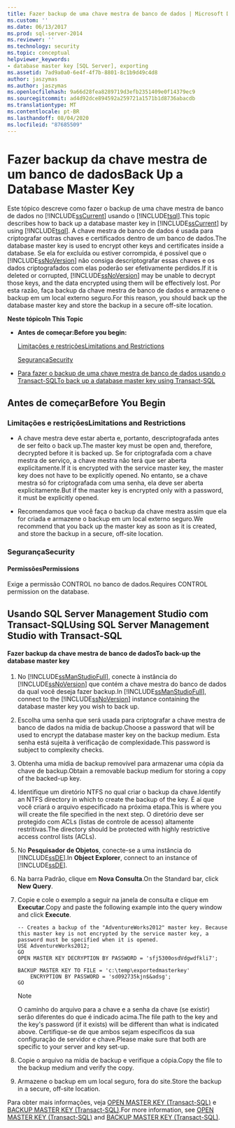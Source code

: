 ```yaml
---
title: Fazer backup de uma chave mestra de banco de dados | Microsoft Docs
ms.custom: ''
ms.date: 06/13/2017
ms.prod: sql-server-2014
ms.reviewer: ''
ms.technology: security
ms.topic: conceptual
helpviewer_keywords:
- database master key [SQL Server], exporting
ms.assetid: 7ad9a0a0-6e4f-4f7b-8801-8c1b9d49c4d8
author: jaszymas
ms.author: jaszymas
ms.openlocfilehash: 9a66d28fea8289719d3efb2351409e0f14379ec9
ms.sourcegitcommit: ad4d92dce894592a259721a1571b1d8736abacdb
ms.translationtype: MT
ms.contentlocale: pt-BR
ms.lasthandoff: 08/04/2020
ms.locfileid: "87685509"
---
```

# <a name="back-up-a-database-master-key"></a><span data-ttu-id="38549-102">Fazer backup da chave mestra de um banco de dados</span><span class="sxs-lookup"><span data-stu-id="38549-102">Back Up a Database Master Key</span></span>
  <span data-ttu-id="38549-103">Este tópico descreve como fazer o backup de uma chave mestra de banco de dados no [!INCLUDE[ssCurrent](../../../includes/sscurrent-md.md)] usando o [!INCLUDE[tsql](../../../includes/tsql-md.md)].</span><span class="sxs-lookup"><span data-stu-id="38549-103">This topic describes how to back up a database master key in [!INCLUDE[ssCurrent](../../../includes/sscurrent-md.md)] by using [!INCLUDE[tsql](../../../includes/tsql-md.md)].</span></span> <span data-ttu-id="38549-104">A chave mestra de banco de dados é usada para criptografar outras chaves e certificados dentro de um banco de dados.</span><span class="sxs-lookup"><span data-stu-id="38549-104">The database master key is used to encrypt other keys and certificates inside a database.</span></span> <span data-ttu-id="38549-105">Se ela for excluída ou estiver corrompida, é possível que o [!INCLUDE[ssNoVersion](../../../includes/ssnoversion-md.md)] não consiga descriptografar essas chaves e os dados criptografados com elas poderão ser efetivamente perdidos.</span><span class="sxs-lookup"><span data-stu-id="38549-105">If it is deleted or corrupted, [!INCLUDE[ssNoVersion](../../../includes/ssnoversion-md.md)] may be unable to decrypt those keys, and the data encrypted using them will be effectively lost.</span></span> <span data-ttu-id="38549-106">Por esta razão, faça backup da chave mestra de banco de dados e armazene o backup em um local externo seguro.</span><span class="sxs-lookup"><span data-stu-id="38549-106">For this reason, you should back up the database master key and store the backup in a secure off-site location.</span></span>  
  
 <span data-ttu-id="38549-107">**Neste tópico**</span><span class="sxs-lookup"><span data-stu-id="38549-107">**In This Topic**</span></span>  
  
-   <span data-ttu-id="38549-108">**Antes de começar:**</span><span class="sxs-lookup"><span data-stu-id="38549-108">**Before you begin:**</span></span>  
  
     [<span data-ttu-id="38549-109">Limitações e restrições</span><span class="sxs-lookup"><span data-stu-id="38549-109">Limitations and Restrictions</span></span>](#Restrictions)  
  
     [<span data-ttu-id="38549-110">Segurança</span><span class="sxs-lookup"><span data-stu-id="38549-110">Security</span></span>](#Security)  
  
-   [<span data-ttu-id="38549-111">Para fazer o backup de uma chave mestra de banco de dados usando o Transact-SQL</span><span class="sxs-lookup"><span data-stu-id="38549-111">To back up a database master key using Transact-SQL</span></span>](#Procedure)  
  
##  <a name="before-you-begin"></a><a name="BeforeYouBegin"></a> <span data-ttu-id="38549-112">Antes de começar</span><span class="sxs-lookup"><span data-stu-id="38549-112">Before You Begin</span></span>  
  
###  <a name="limitations-and-restrictions"></a><a name="Restrictions"></a> <span data-ttu-id="38549-113">Limitações e restrições</span><span class="sxs-lookup"><span data-stu-id="38549-113">Limitations and Restrictions</span></span>  
  
-   <span data-ttu-id="38549-114">A chave mestra deve estar aberta e, portanto, descriptografada antes de ser feito o back up.</span><span class="sxs-lookup"><span data-stu-id="38549-114">The master key must be open and, therefore, decrypted before it is backed up.</span></span> <span data-ttu-id="38549-115">Se for criptografada com a chave mestra de serviço, a chave mestra não terá que ser aberta explicitamente.</span><span class="sxs-lookup"><span data-stu-id="38549-115">If it is encrypted with the service master key, the master key does not have to be explicitly opened.</span></span> <span data-ttu-id="38549-116">No entanto, se a chave mestra só for criptografada com uma senha, ela deve ser aberta explicitamente.</span><span class="sxs-lookup"><span data-stu-id="38549-116">But if the master key is encrypted only with a password, it must be explicitly opened.</span></span>  
  
-   <span data-ttu-id="38549-117">Recomendamos que você faça o backup da chave mestra assim que ela for criada e armazene o backup em um local externo seguro.</span><span class="sxs-lookup"><span data-stu-id="38549-117">We recommend that you back up the master key as soon as it is created, and store the backup in a secure, off-site location.</span></span>  
  
###  <a name="security"></a><a name="Security"></a> <span data-ttu-id="38549-118">Segurança</span><span class="sxs-lookup"><span data-stu-id="38549-118">Security</span></span>  
  
####  <a name="permissions"></a><a name="Permissions"></a> <span data-ttu-id="38549-119">Permissões</span><span class="sxs-lookup"><span data-stu-id="38549-119">Permissions</span></span>  
 <span data-ttu-id="38549-120">Exige a permissão CONTROL no banco de dados.</span><span class="sxs-lookup"><span data-stu-id="38549-120">Requires CONTROL permission on the database.</span></span>  
  
##  <a name="using-sql-server-management-studio-with-transact-sql"></a><a name="Procedure"></a><span data-ttu-id="38549-121">Usando SQL Server Management Studio com Transact-SQL</span><span class="sxs-lookup"><span data-stu-id="38549-121">Using SQL Server Management Studio with Transact-SQL</span></span>  
  
#### <a name="to-back-up-the-database-master-key"></a><span data-ttu-id="38549-122">Fazer backup da chave mestra de banco de dados</span><span class="sxs-lookup"><span data-stu-id="38549-122">To back-up the database master key</span></span>  
  
1.  <span data-ttu-id="38549-123">No [!INCLUDE[ssManStudioFull](../../../includes/ssmanstudiofull-md.md)], conecte à instância do [!INCLUDE[ssNoVersion](../../../includes/ssnoversion-md.md)] que contém a chave mestra do banco de dados da qual você deseja fazer backup.</span><span class="sxs-lookup"><span data-stu-id="38549-123">In [!INCLUDE[ssManStudioFull](../../../includes/ssmanstudiofull-md.md)], connect to the [!INCLUDE[ssNoVersion](../../../includes/ssnoversion-md.md)] instance containing the database master key you wish to back up.</span></span>  
  
2.  <span data-ttu-id="38549-124">Escolha uma senha que será usada para criptografar a chave mestra de banco de dados na mídia de backup.</span><span class="sxs-lookup"><span data-stu-id="38549-124">Choose a password that will be used to encrypt the database master key on the backup medium.</span></span> <span data-ttu-id="38549-125">Esta senha está sujeita à verificação de complexidade.</span><span class="sxs-lookup"><span data-stu-id="38549-125">This password is subject to complexity checks.</span></span>  
  
3.  <span data-ttu-id="38549-126">Obtenha uma mídia de backup removível para armazenar uma cópia da chave de backup.</span><span class="sxs-lookup"><span data-stu-id="38549-126">Obtain a removable backup medium for storing a copy of the backed-up key.</span></span>  
  
4.  <span data-ttu-id="38549-127">Identifique um diretório NTFS no qual criar o backup da chave.</span><span class="sxs-lookup"><span data-stu-id="38549-127">Identify an NTFS directory in which to create the backup of the key.</span></span> <span data-ttu-id="38549-128">É aí que você criará o arquivo especificado na próxima etapa.</span><span class="sxs-lookup"><span data-stu-id="38549-128">This is where you will create the file specified in the next step.</span></span> <span data-ttu-id="38549-129">O diretório deve ser protegido com ACLs (listas de controle de acesso) altamente restritivas.</span><span class="sxs-lookup"><span data-stu-id="38549-129">The directory should be protected with highly restrictive access control lists (ACLs).</span></span>  
  
5.  <span data-ttu-id="38549-130">No **Pesquisador de Objetos**, conecte-se a uma instância do [!INCLUDE[ssDE](../../../includes/ssde-md.md)].</span><span class="sxs-lookup"><span data-stu-id="38549-130">In **Object Explorer**, connect to an instance of [!INCLUDE[ssDE](../../../includes/ssde-md.md)].</span></span>  
  
6.  <span data-ttu-id="38549-131">Na barra Padrão, clique em **Nova Consulta**.</span><span class="sxs-lookup"><span data-stu-id="38549-131">On the Standard bar, click **New Query**.</span></span>  
  
7.  <span data-ttu-id="38549-132">Copie e cole o exemplo a seguir na janela de consulta e clique em **Executar**.</span><span class="sxs-lookup"><span data-stu-id="38549-132">Copy and paste the following example into the query window and click **Execute**.</span></span>  
  
    ```  
    -- Creates a backup of the "AdventureWorks2012" master key. Because this master key is not encrypted by the service master key, a password must be specified when it is opened.  
    USE AdventureWorks2012;   
    GO  
    OPEN MASTER KEY DECRYPTION BY PASSWORD = 'sfj5300osdVdgwdfkli7';   
  
    BACKUP MASTER KEY TO FILE = 'c:\temp\exportedmasterkey'   
        ENCRYPTION BY PASSWORD = 'sd092735kjn$&adsg';   
    GO  
    ```  
  
    > [!NOTE]  
    >  <span data-ttu-id="38549-133">O caminho do arquivo para a chave e a senha da chave (se existir) serão diferentes do que é indicado acima.</span><span class="sxs-lookup"><span data-stu-id="38549-133">The file path to the key and the key's password (if it exists) will be different than what is indicated above.</span></span> <span data-ttu-id="38549-134">Certifique-se de que ambos sejam específicos da sua configuração de servidor e chave.</span><span class="sxs-lookup"><span data-stu-id="38549-134">Please make sure that both are specific to your server and key set-up.</span></span>  
  
8.  <span data-ttu-id="38549-135">Copie o arquivo na mídia de backup e verifique a cópia.</span><span class="sxs-lookup"><span data-stu-id="38549-135">Copy the file to the backup medium and verify the copy.</span></span>  
  
9. <span data-ttu-id="38549-136">Armazene o backup em um local seguro, fora do site.</span><span class="sxs-lookup"><span data-stu-id="38549-136">Store the backup in a secure, off-site location.</span></span>  
  
 <span data-ttu-id="38549-137">Para obter mais informações, veja [OPEN MASTER KEY &#40;Transact-SQL&#41;](/sql/t-sql/statements/open-master-key-transact-sql) e [BACKUP MASTER KEY &#40;Transact-SQL&#41;](/sql/t-sql/statements/backup-master-key-transact-sql).</span><span class="sxs-lookup"><span data-stu-id="38549-137">For more information, see [OPEN MASTER KEY &#40;Transact-SQL&#41;](/sql/t-sql/statements/open-master-key-transact-sql) and [BACKUP MASTER KEY &#40;Transact-SQL&#41;](/sql/t-sql/statements/backup-master-key-transact-sql).</span></span>  
  
  
